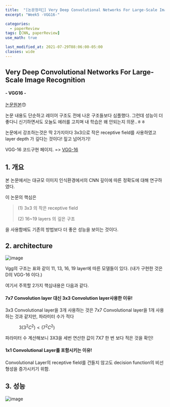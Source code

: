 ```yaml
---
title:  "[논문정리📃] Very Deep Convolutional Networks For Large-Scale Image Recognition"
excerpt: "Week5 -VGG16-"

categories:
  - paperReview
tags: [CNN, paperReview]
use_math: true

last_modified_at: 2021-07-29T08:06:00-05:00
classes: wide
---
```


## Very Deep Convolutional Networks For Large-Scale Image Recognition
#### - VGG16 -

[논문원본](https://arxiv.org/pdf/1409.1556.pdf)😙

논문 내용도 단순하고 레이어 구조도 전에 나온 구조들보다 심플했다. 그런데 성능이 더 좋다니 신기하면서도 오늘도 에러를 고치며 내 학습은 왜 안되는지 의문..ㅎㅎ

논문에서 강조하는것은 딱 2가지이다 3x3으로 작은 receptive field를 사용하였고 layer depth 가 깊다는 것이다! 짚고 넘어가기!

VGG-16 코드구현 페이지. => [VGG-16](https://chaelin0722.github.io/deeplearning/cnn/code/vgg16_code/)


## 1. 개요

본 논문에서는 대규모 이미지 인식환경에서의 CNN 깊이에 따른 정확도에 대해 연구하였다. 

이 논문의 핵심은
> (1) 3x3 의 작은 receptive field
> 
> (2) 16~19 layers 의 깊은 구조
 
을 사용함에도 기존의 방법보다 더 좋은 성능을 보이는 것이다.




## 2. architecture


![image](https://user-images.githubusercontent.com/53431568/127605151-ede5c14f-434f-4882-9722-d3f62f6f0ee3.png)

Vgg의 구조는 표와 같이 11, 13, 16, 19 layer에 따른 모델들이 있다. (내가 구현한 것은 D의 VGG-16 이다.)

여기서 주목할 2가지 핵심내용은 다음과 같다.

#### 7x7 Convolution layer 대신 3x3 Convolution layer사용한 이유!

3x3 Convolutional layer을 3개 사용하는 것은 7x7 Convolutional layer을 1개 사용하는 것과 같지만, 파라미터 수가 적다

&nbsp;&nbsp;&nbsp;&nbsp;&nbsp;&nbsp;&nbsp;&nbsp;&nbsp;&nbsp;&nbsp;$3(3^2C^2)<(7^2C^2)$

파라미터 수 계산해보니 3X3을 세번 연산한 값이 7X7 한 번 보다 적은 것을 확인!

                                    
####  1x1 Convolutional Layer를 포함시키는 이유!

Convolutional Layer의 receptive field를 건들지 않고도 decision function의 비선형성을 증가시키기 위함.


## 3. 성능

![image](https://user-images.githubusercontent.com/53431568/127605544-a261e6e9-807c-4705-ae1b-21c611bf10ed.png)

